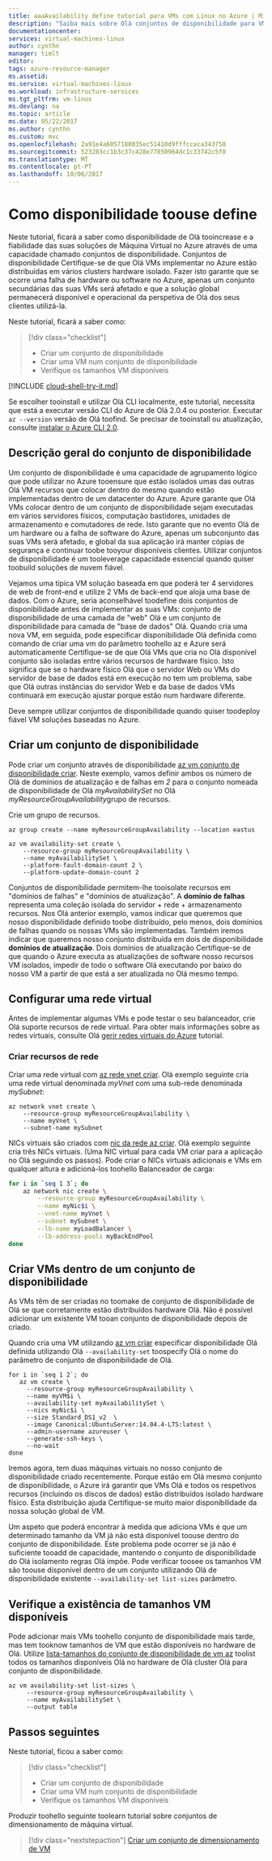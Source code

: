 ```yaml
---
title: aaaAvailability define tutorial para VMs com Linux no Azure | Microsoft Docs
description: "Saiba mais sobre Olá conjuntos de disponibilidade para VMs com Linux no Azure."
documentationcenter: 
services: virtual-machines-linux
author: cynthn
manager: timlt
editor: 
tags: azure-resource-manager
ms.assetid: 
ms.service: virtual-machines-linux
ms.workload: infrastructure-services
ms.tgt_pltfrm: vm-linux
ms.devlang: na
ms.topic: article
ms.date: 05/22/2017
ms.author: cynthn
ms.custom: mvc
ms.openlocfilehash: 2a91e4a6057180035ec51410d9fffccaca343758
ms.sourcegitcommit: 523283cc1b3c37c428e77850964dc1c33742c5f0
ms.translationtype: MT
ms.contentlocale: pt-PT
ms.lasthandoff: 10/06/2017
---
```

# <a name="how-toouse-availability-sets"></a>Como disponibilidade toouse define


Neste tutorial, ficará a saber como disponibilidade de Olá tooincrease e a fiabilidade das suas soluções de Máquina Virtual no Azure através de uma capacidade chamado conjuntos de disponibilidade. Conjuntos de disponibilidade Certifique-se de que Olá VMs implementar no Azure estão distribuídas em vários clusters hardware isolado. Fazer isto garante que se ocorre uma falha de hardware ou software no Azure, apenas um conjunto secundárias das suas VMs será afetado e que a solução global permanecerá disponível e operacional da perspetiva de Olá dos seus clientes utilizá-la.

Neste tutorial, ficará a saber como:

> [!div class="checklist"]
> * Criar um conjunto de disponibilidade
> * Criar uma VM num conjunto de disponibilidade
> * Verifique os tamanhos VM disponíveis


[!INCLUDE [cloud-shell-try-it.md](../../../includes/cloud-shell-try-it.md)]

Se escolher tooinstall e utilizar Olá CLI localmente, este tutorial, necessita que está a executar versão CLI do Azure de Olá 2.0.4 ou posterior. Executar `az --version` versão de Olá toofind. Se precisar de tooinstall ou atualização, consulte [instalar o Azure CLI 2.0]( /cli/azure/install-azure-cli). 

## <a name="availability-set-overview"></a>Descrição geral do conjunto de disponibilidade

Um conjunto de disponibilidade é uma capacidade de agrupamento lógico que pode utilizar no Azure tooensure que estão isolados umas das outras Olá VM recursos que colocar dentro do mesmo quando estão implementadas dentro de um datacenter do Azure. Azure garante que Olá VMs colocar dentro de um conjunto de disponibilidade sejam executadas em vários servidores físicos, computação bastidores, unidades de armazenamento e comutadores de rede. Isto garante que no evento Olá de um hardware ou a falha de software do Azure, apenas um subconjunto das suas VMs será afetado, e global da sua aplicação irá manter cópias de segurança e continuar toobe tooyour disponíveis clientes. Utilizar conjuntos de disponibilidade é um tooleverage capacidade essencial quando quiser toobuild soluções de nuvem fiável.

Vejamos uma típica VM solução baseada em que poderá ter 4 servidores de web de front-end e utilize 2 VMs de back-end que aloja uma base de dados. Com o Azure, seria aconselhável toodefine dois conjuntos de disponibilidade antes de implementar as suas VMs: conjunto de disponibilidade de uma camada de "web" Olá e um conjunto de disponibilidade para camada de "base de dados" Olá. Quando cria uma nova VM, em seguida, pode especificar disponibilidade Olá definida como comando de criar uma vm do parâmetro toohello az e Azure será automaticamente Certifique-se de que Olá VMs que cria no Olá disponível conjunto são isoladas entre vários recursos de hardware físico. Isto significa que se o hardware físico Olá que o servidor Web ou VMs do servidor de base de dados está em execução no tem um problema, sabe que Olá outras instâncias do servidor Web e da base de dados VMs continuará em execução ajustar porque estão num hardware diferente.

Deve sempre utilizar conjuntos de disponibilidade quando quiser toodeploy fiável VM soluções baseadas no Azure.


## <a name="create-an-availability-set"></a>Criar um conjunto de disponibilidade

Pode criar um conjunto através de disponibilidade [az vm conjunto de disponibilidade criar](/cli/azure/vm/availability-set#create). Neste exemplo, vamos definir ambos os número de Olá de domínios de atualização e de falhas em *2* para o conjunto nomeada de disponibilidade de Olá *myAvailabilitySet* no Olá *myResourceGroupAvailability*grupo de recursos.

Crie um grupo de recursos.

```azurecli-interactive 
az group create --name myResourceGroupAvailability --location eastus
```


```azurecli-interactive 
az vm availability-set create \
    --resource-group myResourceGroupAvailability \
    --name myAvailabilitySet \
    --platform-fault-domain-count 2 \
    --platform-update-domain-count 2
```

Conjuntos de disponibilidade permitem-lhe tooisolate recursos em "domínios de falhas" e "domínios de atualização". A **domínio de falhas** representa uma coleção isolada do servidor + rede + armazenamento recursos. Nos Olá anterior exemplo, vamos indicar que queremos que nosso disponibilidade definido toobe distribuído, pelo menos, dois domínios de falhas quando os nossas VMs são implementadas. Também iremos indicar que queremos nosso conjunto distribuída em dois de disponibilidade **domínios de atualização**.  Dois domínios de atualização Certifique-se de que quando o Azure executa as atualizações de software nosso recursos VM isolados, impedir de todo o software Olá executando por baixo do nosso VM a partir de que está a ser atualizada no Olá mesmo tempo.

## <a name="configure-virtual-network"></a>Configurar uma rede virtual
Antes de implementar algumas VMs e pode testar o seu balanceador, crie Olá suporte recursos de rede virtual. Para obter mais informações sobre as redes virtuais, consulte Olá [gerir redes virtuais do Azure](tutorial-virtual-network.md) tutorial.

### <a name="create-network-resources"></a>Criar recursos de rede
Criar uma rede virtual com [az rede vnet criar](/cli/azure/network/vnet#create). Olá exemplo seguinte cria uma rede virtual denominada *myVnet* com uma sub-rede denominada *mySubnet*:

```azurecli-interactive 
az network vnet create \
    --resource-group myResourceGroupAvailability \
    --name myVnet \
    --subnet-name mySubnet
```
NICs virtuais são criados com [nic da rede az criar](/cli/azure/network/nic#create). Olá exemplo seguinte cria três NICs virtuais. (Uma NIC virtual para cada VM criar para a aplicação no Olá seguindo os passos). Pode criar o NICs virtuais adicionais e VMs em qualquer altura e adicioná-los toohello Balanceador de carga:

```bash
for i in `seq 1 3`; do
    az network nic create \
        --resource-group myResourceGroupAvailability \
        --name myNic$i \
        --vnet-name myVnet \
        --subnet mySubnet \
        --lb-name myLoadBalancer \
        --lb-address-pools myBackEndPool
done
```

## <a name="create-vms-inside-an-availability-set"></a>Criar VMs dentro de um conjunto de disponibilidade

As VMs têm de ser criadas no toomake de conjunto de disponibilidade de Olá se que corretamente estão distribuídos hardware Olá. Não é possível adicionar um existente VM tooan conjunto de disponibilidade depois de criado. 

Quando cria uma VM utilizando [az vm criar](/cli/azure/vm#create) especificar disponibilidade Olá definida utilizando Olá `--availability-set` toospecify Olá o nome do parâmetro de conjunto de disponibilidade de Olá.

```azurecli-interactive 
for i in `seq 1 2`; do
   az vm create \
     --resource-group myResourceGroupAvailability \
     --name myVM$i \
     --availability-set myAvailabilitySet \
     --nics myNic$i \
     --size Standard_DS1_v2  \
     --image Canonical:UbuntuServer:14.04.4-LTS:latest \
     --admin-username azureuser \
     --generate-ssh-keys \
     --no-wait
done 
```

Iremos agora, tem duas máquinas virtuais no nosso conjunto de disponibilidade criado recentemente. Porque estão em Olá mesmo conjunto de disponibilidade, o Azure irá garantir que VMs Olá e todos os respetivos recursos (incluindo os discos de dados) estão distribuídos isolado hardware físico. Esta distribuição ajuda Certifique-se muito maior disponibilidade da nossa solução global de VM.

Um aspeto que poderá encontrar à medida que adiciona VMs é que um determinado tamanho da VM já não está disponível toouse dentro do conjunto de disponibilidade. Este problema pode ocorrer se já não é suficiente tooadd de capacidade, mantendo o conjunto de disponibilidade do Olá isolamento regras Olá impõe. Pode verificar toosee os tamanhos VM são toouse disponível dentro de um conjunto utilizando Olá de disponibilidade existente `--availability-set list-sizes` parâmetro.

## <a name="check-for-available-vm-sizes"></a>Verifique a existência de tamanhos VM disponíveis 

Pode adicionar mais VMs toohello conjunto de disponibilidade mais tarde, mas tem tooknow tamanhos de VM que estão disponíveis no hardware de Olá. Utilize [lista-tamanhos do conjunto de disponibilidade de vm az](/cli/azure/availability-set#list-sizes) toolist todos os tamanhos disponíveis Olá no hardware de Olá cluster Olá para conjunto de disponibilidade.

```azurecli-interactive 
az vm availability-set list-sizes \
     --resource-group myResourceGroupAvailability \
     --name myAvailabilitySet \
     --output table  
```

## <a name="next-steps"></a>Passos seguintes

Neste tutorial, ficou a saber como:

> [!div class="checklist"]
> * Criar um conjunto de disponibilidade
> * Criar uma VM num conjunto de disponibilidade
> * Verifique os tamanhos VM disponíveis

Produzir toohello seguinte toolearn tutorial sobre conjuntos de dimensionamento de máquina virtual.

> [!div class="nextstepaction"]
> [Criar um conjunto de dimensionamento de VM](tutorial-create-vmss.md)


